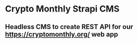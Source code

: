 # Crypto Monthly Strapi CMS

## Headless CMS to create REST API for our https://cryptomonthly.org/ web app
